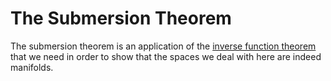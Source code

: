 # The Submersion Theorem

The submersion theorem is an application of the [inverse function theorem](inverse_function_theorem.md) that we need in order to show that the spaces we deal with here are indeed manifolds. 